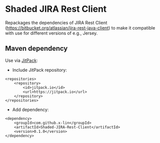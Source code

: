# Shaded JIRA Rest Client
Repackages the dependencies of JIRA Rest Client (https://bitbucket.org/atlassian/jira-rest-java-client) to make it compatible with use for different versions of e.g., Jersey.

## Maven dependency
Use via [JitPack](https://jitpack.io/):

- Include JitPack repository:
```
<repositories>
	<repository>
		<id>jitpack.io</id>
		<url>https://jitpack.io</url>
	</repository>
</repositories>
```

- Add dependency:
```
<dependency>
	<groupId>com.github.x-lin</groupId>
	<artifactId>Shaded-JIRA-Rest-Client</artifactId>
	<version>0.1.0</version>
</dependency>
```
